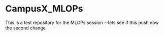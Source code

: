 # CampusX_MLOPs
This is a test repository for the MLOPs session
--lets see if this push
now the second change
